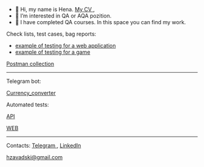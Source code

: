 - 👋 Hi, my name is Hena. 
<a href="https://drive.google.com/file/d/1gvu7NMdbLOEyTGAspQiXZhyO8gIhr0gN/view?usp=sharing"> My CV </a>, 
- 👀 I’m interested in QA or AQA pozition.
- 🌱 I have completed QA courses. In this space you can find my work.

Check lists, test cases, bag reports:

 - <a href="https://docs.google.com/spreadsheets/d/1QqglYyPjCczxcsNgPnIfXB9otaDTOAbIzRc8t2QnFc8/edit?usp=sharing"> example of testing for a web application</a>
 - <a href="https://docs.google.com/spreadsheets/d/1bndkipMyHYKfSepYJViF7QLrm37ugjHT3UDYm1OxCGo/edit?usp=sharing"> example of testing for a game </a>

<a href="https://github.com/Kluck911/Postman_collections"> Postman collection </a>

---

Telegram bot:

<a href="https://github.com/Kluck911/Currency_converter"> Currency_converter </a>

Automated tests:

<a href="https://github.com/Kluck911/PetFriends_API_Test"> API </a>

<a href="https://github.com/Kluck911/PetFrends_Web_tests"> WEB </a>


---
Contacts:
<a href="https://t.me/H_Zavadski"> Telegram </a>, <a href="https://www.linkedin.com/in/henadzizavadski/"> LinkedIn </a>


<a href="mailto: hzavadski@gmail.com">hzavadski@gmail.com</a>





